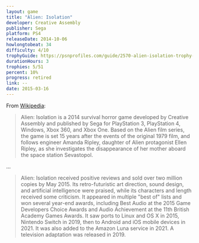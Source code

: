 ```yaml
---
layout: game
title: "Alien: Isolation"
developer: Creative Assembly
publisher: Sega
platform: PS4
releaseDate: 2014-10-06
howlongtobeat: 34
difficulty: 4/10
trophyGuide: https://psnprofiles.com/guide/2570-alien-isolation-trophy-guide
durationHours: 3
trophies: 5/51
percent: 10%
progress: retired
link: --
date: 2015-03-16
---
```


From [Wikipedia](https://en.wikipedia.org/wiki/Alien:_Isolation):

> Alien: Isolation is a 2014 survival horror game developed by Creative Assembly and published by Sega for PlayStation 3, PlayStation 4, Windows, Xbox 360, and Xbox One. Based on the Alien film series, the game is set 15 years after the events of the original 1979 film, and follows engineer Amanda Ripley, daughter of Alien protagonist Ellen Ripley, as she investigates the disappearance of her mother aboard the space station Sevastopol.

…

> Alien: Isolation received positive reviews and sold over two million copies by May 2015. Its retro-futuristic art direction, sound design, and artificial intelligence were praised, while its characters and length received some criticism. It appeared in multiple "best of" lists and won several year-end awards, including Best Audio at the 2015 Game Developers Choice Awards and Audio Achievement at the 11th British Academy Games Awards. It saw ports to Linux and OS X in 2015, Nintendo Switch in 2019, then to Android and iOS mobile devices in 2021. It was also added to the Amazon Luna service in 2021. A television adaptation was released in 2019.
